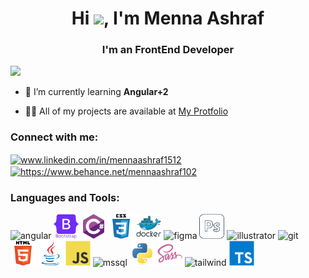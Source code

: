 <h1 align="center">Hi <img src="https://media.giphy.com/media/hvRJCLFzcasrR4ia7z/giphy.gif" width="35">, I'm Menna Ashraf</h1>
<h3 align="center">I'm an FrontEnd Developer</h3>


 <a href="https://github.com/DenverCoder1/readme-typing-svg"><img src="https://readme-typing-svg.herokuapp.com?lines=Bis+Student;FrontEnd+Developer;Always+learning+new+things&center=true&width=500&height=50"></a>



- 🌱 I’m currently learning **Angular+2**


- 👨‍💻 All of my projects are available at <a href="https://protfolio-pied-chi.vercel.app">My Protfolio</a>

<h3 align="left">Connect with me:</h3>
<p align="left">
<a href="https://linkedin.com/in/www.linkedin.com/in/mennaashraf1512" target="blank"><img align="center" src="https://raw.githubusercontent.com/rahuldkjain/github-profile-readme-generator/master/src/images/icons/Social/linked-in-alt.svg" alt="www.linkedin.com/in/mennaashraf1512" height="30" width="40" /></a>
<a href="https://www.behance.net/https://www.behance.net/mennaashraf102" target="blank"><img align="center" src="https://raw.githubusercontent.com/rahuldkjain/github-profile-readme-generator/master/src/images/icons/Social/behance.svg" alt="https://www.behance.net/mennaashraf102" height="30" width="40" /></a>
</p>

<h3 align="left">Languages and Tools:</h3>
<p align="left"> 
 <span href="https://angular.io" style="text-decoration: none;display:inline-block; color: inherit; target="_blank" rel="noreferrer">
  <img src="https://angular.io/assets/images/logos/angular/angular.svg" alt="angular" width="40" height="40"/>
 </span> 
 <span href="https://getbootstrap.com"  style="text-decoration: none;display:inline-block; color: inherit;target="_blank" rel="noreferrer"> 
  <img src="https://raw.githubusercontent.com/devicons/devicon/master/icons/bootstrap/bootstrap-plain-wordmark.svg" alt="bootstrap" width="40" height="40"/> 
 </span> 
 <span href="https://www.w3schools.com/cs/" style="text-decoration: none; color: inherit; target="_blank" rel="noreferrer">
  <img src="https://raw.githubusercontent.com/devicons/devicon/master/icons/csharp/csharp-original.svg" alt="csharp" width="40" height="40"/> 
 </span> 
 <span href="https://www.w3schools.com/css/" style="text-decoration: none; color: inherit; target="_blank" rel="noreferrer"> 
  <img src="https://raw.githubusercontent.com/devicons/devicon/master/icons/css3/css3-original-wordmark.svg" alt="css3" width="40" height="40"/>
 </span> 
 <span href="https://www.docker.com/" style="text-decoration: none; color: inherit; target="_blank" rel="noreferrer"> 
  <img src="https://raw.githubusercontent.com/devicons/devicon/master/icons/docker/docker-original-wordmark.svg" alt="docker" width="40" height="40"/>
 </span> 
 <span href="https://www.figma.com/" style="text-decoration: none; color: inherit; target="_blank" rel="noreferrer">
  <img src="https://www.vectorlogo.zone/logos/figma/figma-icon.svg" alt="figma" width="40" height="40"/> 
 </span>
  <span href="https://www.photoshop.com/en" target="_blank" rel="noreferrer"> 
  <img src="https://raw.githubusercontent.com/devicons/devicon/master/icons/photoshop/photoshop-line.svg" alt="photoshop" width="40" height="40"/> 
 </span> 
  <span href="https://www.adobe.com/in/products/illustrator.html" style="text-decoration: none; color: inherit; target="_blank" rel="noreferrer">
  <img src="https://www.vectorlogo.zone/logos/adobe_illustrator/adobe_illustrator-icon.svg" alt="illustrator" width="40" height="40"/> 
 </span> 
 <span href="https://git-scm.com/"  style="text-decoration: none; color: inherit; target="_blank" rel="noreferrer">
  <img src="https://www.vectorlogo.zone/logos/git-scm/git-scm-icon.svg" alt="git" width="40" height="40"/>
 </span> 
 <span href="https://www.w3.org/html/" style="text-decoration: none; color: inherit; target="_blank" rel="noreferrer">
  <img src="https://raw.githubusercontent.com/devicons/devicon/master/icons/html5/html5-original-wordmark.svg" alt="html5" width="40" height="40"/>
 </span>

 <span href="https://www.java.com" target="_blank" rel="noreferrer">
  <img src="https://raw.githubusercontent.com/devicons/devicon/master/icons/java/java-original.svg" alt="java" width="40" height="40"/> 
 </span> 
 <span href="https://developer.mozilla.org/en-US/docs/Web/JavaScript" target="_blank" rel="noreferrer">
  <img src="https://raw.githubusercontent.com/devicons/devicon/master/icons/javascript/javascript-original.svg" alt="javascript" width="40" height="40"/> 
 </span> 
 <span href="https://www.microsoft.com/en-us/sql-server" target="_blank" rel="noreferrer"> 
  <img src="https://www.svgrepo.com/show/303229/microsoft-sql-server-logo.svg" alt="mssql" width="40" height="40"/> 
 </span> 

 <span href="https://www.python.org" target="_blank" rel="noreferrer">
  <img src="https://raw.githubusercontent.com/devicons/devicon/master/icons/python/python-original.svg" alt="python" width="40" height="40"/> 
 </span> 
 <span href="https://sass-lang.com" target="_blank" rel="noreferrer"> 
  <img src="https://raw.githubusercontent.com/devicons/devicon/master/icons/sass/sass-original.svg" alt="sass" width="40" height="40"/> 
 </span> 
 <span href="https://tailwindcss.com/" target="_blank" rel="noreferrer">
  <img src="https://www.vectorlogo.zone/logos/tailwindcss/tailwindcss-icon.svg" alt="tailwind" width="40" height="40"/> 
 </span> 
 <span href="https://www.typescriptlang.org/" target="_blank" rel="noreferrer"> 
  <img src="https://raw.githubusercontent.com/devicons/devicon/master/icons/typescript/typescript-original.svg" alt="typescript" width="40" height="40"/>
  <span></span>
 </p>
